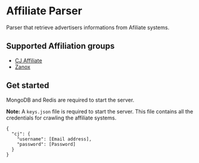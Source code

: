 # Affiliate Parser

Parser that retrieve advertisers informations from Afiliate systems.

## Supported Affiliation groups

* [CJ Affiliate](https://cj.com/)
* [Zanox](http://www.zanox.com/us/)

## Get started

MongoDB and Redis are required to start the server.

**Note:** A `keys.json` file is required to start the server. This file contains all the
credentials for crawling the affiliate systems.
```
{
  "cj": {
    "username": [Email address],
    "password": [Password]
  }
}
```
